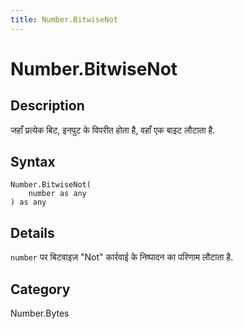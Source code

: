 ```yaml
---
title: Number.BitwiseNot
---
```


# Number.BitwiseNot


## Description

जहाँ प्रत्येक बिट, इनपुट के विपरीत होता है, वहाँ एक बाइट लौटाता है.


## Syntax

```powerquery
Number.BitwiseNot(
    number as any
) as any
```


## Details

<code>number</code> पर बिटवाइज़ "Not" कार्रवाई के निष्पादन का परिणाम लौटाता है.



## Category
Number.Bytes
